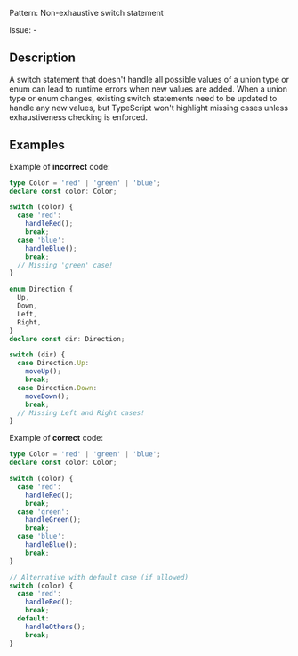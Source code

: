 Pattern: Non-exhaustive switch statement

Issue: -

## Description

A switch statement that doesn't handle all possible values of a union type or enum can lead to runtime errors when new values are added. When a union type or enum changes, existing switch statements need to be updated to handle any new values, but TypeScript won't highlight missing cases unless exhaustiveness checking is enforced.

## Examples

Example of **incorrect** code:
```ts
type Color = 'red' | 'green' | 'blue';
declare const color: Color;

switch (color) {
  case 'red':
    handleRed();
    break;
  case 'blue':
    handleBlue();
    break;
  // Missing 'green' case!
}

enum Direction {
  Up,
  Down,
  Left,
  Right,
}
declare const dir: Direction;

switch (dir) {
  case Direction.Up:
    moveUp();
    break;
  case Direction.Down:
    moveDown();
    break;
  // Missing Left and Right cases!
}
```

Example of **correct** code:
```ts
type Color = 'red' | 'green' | 'blue';
declare const color: Color;

switch (color) {
  case 'red':
    handleRed();
    break;
  case 'green':
    handleGreen();
    break;
  case 'blue':
    handleBlue();
    break;
}

// Alternative with default case (if allowed)
switch (color) {
  case 'red':
    handleRed();
    break;
  default:
    handleOthers();
    break;
}
```